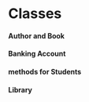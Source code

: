 # Classes

#### [](author.js) Author and Book

#### [](account.js) Banking Account

#### [](student.js) methods for Students

#### [](books.js) Library

#### [](coffeeShop.js)
